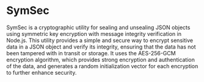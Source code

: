 # SymSec

SymSec is a cryptographic utility for sealing and unsealing JSON objects using symmetric key encryption with message integrity verification in Node.js. This utility provides a simple and secure way to encrypt sensitive data in a JSON object and verify its integrity, ensuring that the data has not been tampered with in transit or storage. It uses the AES-256-GCM encryption algorithm, which provides strong encryption and authentication of the data, and generates a random initialization vector for each encryption to further enhance security.
